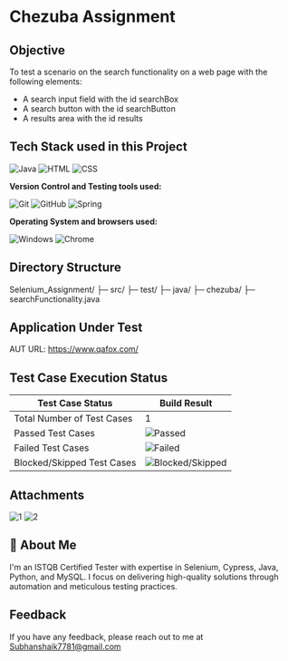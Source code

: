 # Chezuba Assignment

## Objective


To test a scenario on the search functionality on a web page with the following elements:

- A search input field with the id searchBox
- A search button with the id searchButton
- A results area with the id results


## Tech Stack used in this Project

<img alt="Java" src="https://img.shields.io/badge/Java-F7DF1E?logo=java&logoColor=white&style=flat" />
<img alt="HTML" src="https://img.shields.io/badge/HTML-E34F26?logo=html5&logoColor=white&style=flat" />
<img alt="CSS" src="https://img.shields.io/badge/CSS-1572B6?logo=css3&logoColor=white&style=flat" />

**Version Control and Testing tools used:**

<img alt="Git" src="https://img.shields.io/badge/Git-F05032?logo=git&logoColor=white&style=flat" />
<img alt="GitHub" src="https://img.shields.io/badge/GitHub-181717?logo=github&logoColor=white&style=flat" />
<img alt="Spring" src="https://img.shields.io/badge/Spring-17202C?logo=spring&logoColor=white&style=flat" />

**Operating System and browsers used:**

<img alt="Windows" src="https://img.shields.io/badge/Windows-00ADEF?logo=windows&logoColor=white&style=flat" />
<img alt="Chrome" src="https://img.shields.io/badge/Chrome-4285F4?logo=google-chrome&logoColor=white&style=flat" />

## Directory Structure

Selenium_Assignment/
├─ src/
├─ test/
├─ java/
├─ chezuba/
├─ searchFunctionality.java


## Application Under Test 

AUT URL: https://www.qafox.com/


## Test Case Execution Status

| Test Case Status            | Build Result        |
|-----------------------------|---------------------|
| Total Number of Test Cases  | 1                 |
| Passed Test Cases           | ![Passed](https://img.shields.io/badge/-1-green) |
| Failed Test Cases           | ![Failed](https://img.shields.io/badge/-0-red) |
| Blocked/Skipped Test Cases  | ![Blocked/Skipped](https://img.shields.io/badge/-0-yellow) |


## Attachments
![1](https://github.com/user-attachments/assets/0333e928-7806-4a39-8e2d-7901a1c708b5)
![2](https://github.com/user-attachments/assets/65ecd20f-9acd-4752-b9ba-598a690af566)


## 🚀 About Me

I'm an ISTQB Certified Tester with expertise in Selenium, Cypress, Java, Python, and MySQL. I focus on delivering high-quality solutions through automation and meticulous testing practices.

## Feedback

If you have any feedback, please reach out to me at Subhanshaik7781@gmail.com








